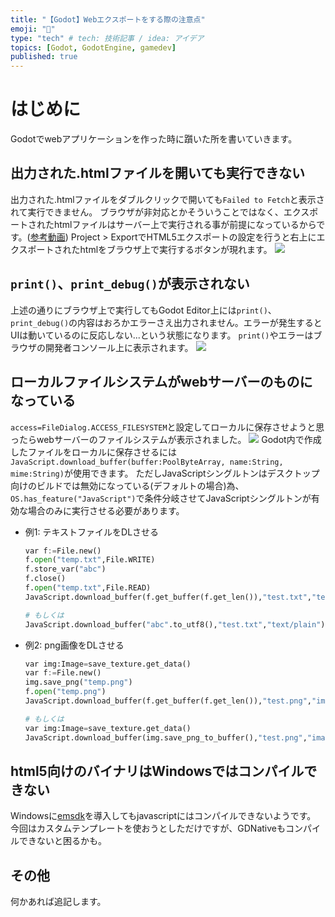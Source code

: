 ```yaml
---
title: "【Godot】Webエクスポートをする際の注意点"
emoji: "🦁"
type: "tech" # tech: 技術記事 / idea: アイデア
topics: [Godot, GodotEngine, gamedev]
published: true
---
```


# はじめに
Godotでwebアプリケーションを作った時に躓いた所を書いていきます。

## 出力された.htmlファイルを開いても実行できない
出力された.htmlファイルをダブルクリックで開いても`Failed to Fetch`と表示されて実行できません。
ブラウザが非対応とかそういうことではなく、エクスポートされたhtmlファイルはサーバー上で実行される事が前提になっているからです。([参考動画](https://www.youtube.com/watch?v=eMGxxwOA-6g&t=512s))
Project > ExportでHTML5エクスポートの設定を行うと右上にエクスポートされたhtmlをブラウザ上で実行するボタンが現れます。
![](https://storage.googleapis.com/zenn-user-upload/13159caf1a9a-20221107.png)

## `print()`、`print_debug()`が表示されない
上述の通りにブラウザ上で実行してもGodot Editor上には`print()`、`print_debug()`の内容はおろかエラーさえ出力されません。エラーが発生するとUIは動いているのに反応しない...という状態になります。
`print()`やエラーはブラウザの開発者コンソール上に表示されます。
![](https://storage.googleapis.com/zenn-user-upload/11645809ede8-20221107.png)

## ローカルファイルシステムがwebサーバーのものになっている
`access=FileDialog.ACCESS_FILESYSTEM`と設定してローカルに保存させようと思ったらwebサーバーのファイルシステムが表示されました。
![](https://storage.googleapis.com/zenn-user-upload/91162aad178d-20221107.png)
Godot内で作成したファイルをローカルに保存させるには`JavaScript.download_buffer(buffer:PoolByteArray, name:String, mime:String)`が使用できます。
ただしJavaScriptシングルトンはデスクトップ向けのビルドでは無効になっている(デフォルトの場合)為、`OS.has_feature("JavaScript")`で条件分岐させてJavaScriptシングルトンが有効な場合のみに実行させる必要があります。
- 例1: テキストファイルをDLさせる
    ```python
    var f:=File.new()
    f.open("temp.txt",File.WRITE)
    f.store_var("abc")
    f.close()
    f.open("temp.txt",File.READ)
    JavaScript.download_buffer(f.get_buffer(f.get_len()),"test.txt","text/plain")

    # もしくは
    JavaScript.download_buffer("abc".to_utf8(),"test.txt","text/plain")
    ```
- 例2: png画像をDLさせる
    ```python
    var img:Image=save_texture.get_data()
    var f:=File.new()
    img.save_png("temp.png")
    f.open("temp.png")
    JavaScript.download_buffer(f.get_buffer(f.get_len()),"test.png","image/png")

    # もしくは
    var img:Image=save_texture.get_data()
    JavaScript.download_buffer(img.save_png_to_buffer(),"test.png","image/png")
    ```

## html5向けのバイナリはWindowsではコンパイルできない
Windowsに[emsdk](https://github.com/emscripten-core/emsdk)を導入してもjavascriptにはコンパイルできないようです。
今回はカスタムテンプレートを使おうとしただけですが、GDNativeもコンパイルできないと困るかも。

## その他
何かあれば追記します。
